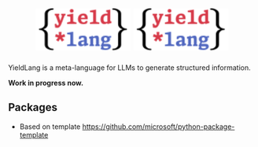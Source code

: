 <h1 align="center">
<img src="./docs/source/_static/logo.min.svg#gh-dark-mode-only" alt="YieldLang LOGO" width="38.2%"/>

<img src="./docs/source/_static/logo.min.svg#gh-dark-mode-only#gh-light-mode-only" alt="YieldLang LOGO" width="38.2%"/>
</h1>

YieldLang is a meta-language for LLMs to generate structured information.

**Work in progress now.**

## Packages

- Based on template https://github.com/microsoft/python-package-template